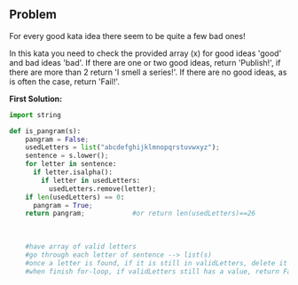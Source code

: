 ## Problem

For every good kata idea there seem to be quite a few bad ones!

In this kata you need to check the provided array (x) for good ideas 'good' and bad ideas 'bad'. If there are one or two good ideas, return 'Publish!', if there are more than 2 return 'I smell a series!'. If there are no good ideas, as is often the case, return 'Fail!'.


**First Solution:**
```python
import string

def is_pangram(s):
    pangram = False;
    usedLetters = list("abcdefghijklmnopqrstuvwxyz");
    sentence = s.lower();
    for letter in sentence:
      if letter.isalpha():
        if letter in usedLetters:
          usedLetters.remove(letter);
    if len(usedLetters) == 0:
      pangram = True;
    return pangram;            #or return len(usedLetters)==26
    
    
    
    #have array of valid letters
    #go through each letter of sentence --> list(s)
    #once a letter is found, if it is still in validLetters, delete it
    #when finish for-loop, if validLetters still has a value, return False

```